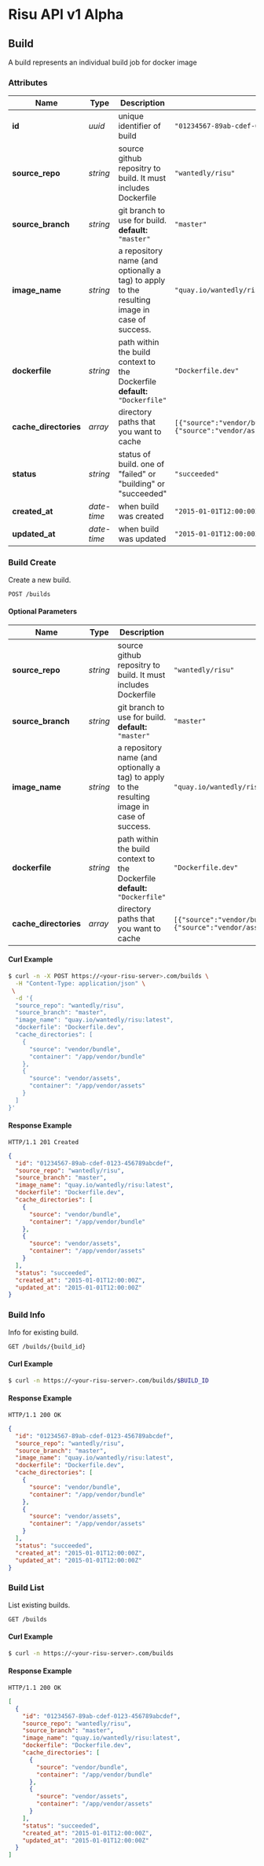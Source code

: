 # Risu API v1 Alpha

## <a name="resource-build"></a>Build

A build represents an individual build job for docker image

### Attributes

| Name | Type | Description | Example |
| ------- | ------- | ------- | ------- |
| **id** | *uuid* | unique identifier of build | `"01234567-89ab-cdef-0123-456789abcdef"` |
| **source_repo** | *string* | source github repositry to build. It must includes Dockerfile | `"wantedly/risu"` |
| **source_branch** | *string* | git branch to use for build.<br/> **default:** `"master"` | `"master"` |
| **image_name** | *string* | a repository name (and optionally a tag) to apply to the resulting image in case of success. | `"quay.io/wantedly/risu:latest"` |
| **dockerfile** | *string* | path within the build context to the Dockerfile<br/> **default:** `"Dockerfile"` | `"Dockerfile.dev"` |
| **cache_directories** | *array* | directory paths that you want to cache | `[{"source":"vendor/bundle","container":"/app/vendor/bundle"},{"source":"vendor/assets","container":"/app/vendor/assets"}]` |
| **status** | *string* | status of build. one of "failed" or "building" or "succeeded" | `"succeeded"` |
| **created_at** | *date-time* | when build was created | `"2015-01-01T12:00:00Z"` |
| **updated_at** | *date-time* | when build was updated | `"2015-01-01T12:00:00Z"` |

### Build Create

Create a new build.

```
POST /builds
```

#### Optional Parameters

| Name | Type | Description | Example |
| ------- | ------- | ------- | ------- |
| **source_repo** | *string* | source github repositry to build. It must includes Dockerfile | `"wantedly/risu"` |
| **source_branch** | *string* | git branch to use for build.<br/> **default:** `"master"` | `"master"` |
| **image_name** | *string* | a repository name (and optionally a tag) to apply to the resulting image in case of success. | `"quay.io/wantedly/risu:latest"` |
| **dockerfile** | *string* | path within the build context to the Dockerfile<br/> **default:** `"Dockerfile"` | `"Dockerfile.dev"` |
| **cache_directories** | *array* | directory paths that you want to cache | `[{"source":"vendor/bundle","container":"/app/vendor/bundle"},{"source":"vendor/assets","container":"/app/vendor/assets"}]` |


#### Curl Example

```bash
$ curl -n -X POST https://<your-risu-server>.com/builds \
  -H "Content-Type: application/json" \
 \
  -d '{
  "source_repo": "wantedly/risu",
  "source_branch": "master",
  "image_name": "quay.io/wantedly/risu:latest",
  "dockerfile": "Dockerfile.dev",
  "cache_directories": [
    {
      "source": "vendor/bundle",
      "container": "/app/vendor/bundle"
    },
    {
      "source": "vendor/assets",
      "container": "/app/vendor/assets"
    }
  ]
}'
```


#### Response Example

```
HTTP/1.1 201 Created
```

```json
{
  "id": "01234567-89ab-cdef-0123-456789abcdef",
  "source_repo": "wantedly/risu",
  "source_branch": "master",
  "image_name": "quay.io/wantedly/risu:latest",
  "dockerfile": "Dockerfile.dev",
  "cache_directories": [
    {
      "source": "vendor/bundle",
      "container": "/app/vendor/bundle"
    },
    {
      "source": "vendor/assets",
      "container": "/app/vendor/assets"
    }
  ],
  "status": "succeeded",
  "created_at": "2015-01-01T12:00:00Z",
  "updated_at": "2015-01-01T12:00:00Z"
}
```

### Build Info

Info for existing build.

```
GET /builds/{build_id}
```


#### Curl Example

```bash
$ curl -n https://<your-risu-server>.com/builds/$BUILD_ID
```


#### Response Example

```
HTTP/1.1 200 OK
```

```json
{
  "id": "01234567-89ab-cdef-0123-456789abcdef",
  "source_repo": "wantedly/risu",
  "source_branch": "master",
  "image_name": "quay.io/wantedly/risu:latest",
  "dockerfile": "Dockerfile.dev",
  "cache_directories": [
    {
      "source": "vendor/bundle",
      "container": "/app/vendor/bundle"
    },
    {
      "source": "vendor/assets",
      "container": "/app/vendor/assets"
    }
  ],
  "status": "succeeded",
  "created_at": "2015-01-01T12:00:00Z",
  "updated_at": "2015-01-01T12:00:00Z"
}
```

### Build List

List existing builds.

```
GET /builds
```


#### Curl Example

```bash
$ curl -n https://<your-risu-server>.com/builds
```


#### Response Example

```
HTTP/1.1 200 OK
```

```json
[
  {
    "id": "01234567-89ab-cdef-0123-456789abcdef",
    "source_repo": "wantedly/risu",
    "source_branch": "master",
    "image_name": "quay.io/wantedly/risu:latest",
    "dockerfile": "Dockerfile.dev",
    "cache_directories": [
      {
        "source": "vendor/bundle",
        "container": "/app/vendor/bundle"
      },
      {
        "source": "vendor/assets",
        "container": "/app/vendor/assets"
      }
    ],
    "status": "succeeded",
    "created_at": "2015-01-01T12:00:00Z",
    "updated_at": "2015-01-01T12:00:00Z"
  }
]
```


